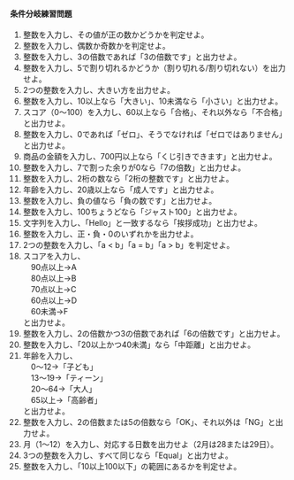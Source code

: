 #### 条件分岐練習問題
1. 整数を入力し、その値が正の数かどうかを判定せよ。
2. 整数を入力し、偶数か奇数かを判定せよ。  
3. 整数を入力し、3の倍数であれば「3の倍数です」と出力せよ。  
4. 整数を入力し、5で割り切れるかどうか（割り切れる/割り切れない）を出力せよ。  
5. 2つの整数を入力し、大きい方を出力せよ。  
6. 整数を入力し、10以上なら「大きい」、10未満なら「小さい」と出力せよ。  
7. スコア（0〜100）を入力し、60以上なら「合格」、それ以外なら「不合格」と出力せよ。  
8. 整数を入力し、0であれば「ゼロ」、そうでなければ「ゼロではありません」と出力せよ。  
9. 商品の金額を入力し、700円以上なら「くじ引きできます」と出力せよ。  
10. 整数を入力し、7で割った余りが0なら「7の倍数」と出力せよ。  
11. 整数を入力し、2桁の数なら「2桁の整数です」と出力せよ。  
12. 年齢を入力し、20歳以上なら「成人です」と出力せよ。  
13. 整数を入力し、負の値なら「負の数です」と出力せよ。  
14. 整数を入力し、100ちょうどなら「ジャスト100」と出力せよ。  
15. 文字列を入力し、「Hello」と一致するなら「挨拶成功」と出力せよ。  
16. 整数を入力し、正・負・0のいずれかを出力せよ。  
17. 2つの整数を入力し、「a < b」「a = b」「a > b」を判定せよ。  
18. スコアを入力し、  
　90点以上→A  
　80点以上→B  
　70点以上→C  
　60点以上→D  
　60未満→F  
と出力せよ。  
19. 整数を入力し、2の倍数かつ3の倍数であれば「6の倍数です」と出力せよ。  
20. 整数を入力し、「20以上かつ40未満」なら「中距離」と出力せよ。  
21. 年齢を入力し、  
　0〜12→「子ども」  
　13〜19→「ティーン」  
　20〜64→「大人」  
　65以上→「高齢者」  
と出力せよ。  
22. 整数を入力し、2の倍数または5の倍数なら「OK」、それ以外は「NG」と出力せよ。  
23. 月（1〜12）を入力し、対応する日数を出力せよ（2月は28または29日）。  
24. 3つの整数を入力し、すべて同じなら「Equal」と出力せよ。  
25. 整数を入力し、「10以上100以下」の範囲にあるかを判定せよ。  
